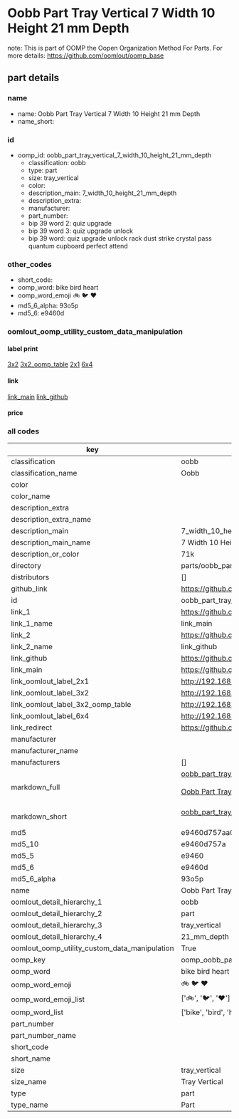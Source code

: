 # Oobb Part Tray Vertical 7 Width 10 Height 21 mm Depth  

note: This is part of OOMP the Oopen Organization Method For Parts. For more details: https://github.com/oomlout/oomp_base

##  part details
  







### name
* name: Oobb Part Tray Vertical 7 Width 10 Height 21 mm Depth
* name_short: 
### id
* oomp_id: oobb_part_tray_vertical_7_width_10_height_21_mm_depth
  * classification: oobb
  * type: part
  * size: tray_vertical
  * color: 
  * description_main: 7_width_10_height_21_mm_depth
  * description_extra: 
  * manufacturer: 
  * part_number: 
  * bip 39 word 2: quiz upgrade
  * bip 39 word 3: quiz upgrade unlock
  * bip 39 word: quiz upgrade unlock rack dust strike crystal pass quantum cupboard perfect attend

### other_codes
* short_code: 
* oomp_word: bike bird heart
* oomp_word_emoji :bike: :bird: :heart:
* md5_6_alpha: 93o5p
* md5_6: e9460d






### oomlout_oomp_utility_custom_data_manipulation
#### label print
[3x2](http://192.168.1.245:1112/?label=oomp%2093o5p)
[3x2_oomp_table](http://192.168.1.108:1112/?label=oomp%2093o5p)
[2x1](http://192.168.1.242:1112/?label=oomp%2093o5p)
[6x4](http://192.168.1.55:1112/?label=oomp%2093o5p)    

#### link

[link_main](https://github.com/oomlout/oomlout_oomp_version_1_messy/tree/main/parts/oobb_part_tray_vertical_7_width_10_height_21_mm_depth) [link_github](https://github.com/oomlout/oomlout_oomp_version_1_messy/tree/main/parts/oobb_part_tray_vertical_7_width_10_height_21_mm_depth)                             

#### price







### all codes 
| key | value |  
| --- | --- |  
| classification | oobb |  
| classification_name | Oobb |  
| color |  |  
| color_name |  |  
| description_extra |  |  
| description_extra_name |  |  
| description_main | 7_width_10_height_21_mm_depth |  
| description_main_name | 7 Width 10 Height 21 mm Depth |  
| description_or_color | 71k |  
| directory | parts/oobb_part_tray_vertical_7_width_10_height_21_mm_depth |  
| distributors | [] |  
| github_link | https://github.com/oomlout/oomlout_oomp_part_src/tree/main/parts/oobb_part_tray_vertical_7_width_10_height_21_mm_depth |  
| id | oobb_part_tray_vertical_7_width_10_height_21_mm_depth |  
| link_1 | https://github.com/oomlout/oomlout_oomp_version_1_messy/tree/main/parts/oobb_part_tray_vertical_7_width_10_height_21_mm_depth |  
| link_1_name | link_main |  
| link_2 | https://github.com/oomlout/oomlout_oomp_version_1_messy/tree/main/parts/oobb_part_tray_vertical_7_width_10_height_21_mm_depth |  
| link_2_name | link_github |  
| link_github | https://github.com/oomlout/oomlout_oomp_version_1_messy/tree/main/parts/oobb_part_tray_vertical_7_width_10_height_21_mm_depth |  
| link_main | https://github.com/oomlout/oomlout_oomp_version_1_messy/tree/main/parts/oobb_part_tray_vertical_7_width_10_height_21_mm_depth |  
| link_oomlout_label_2x1 | http://192.168.1.242:1112/?label=oomp%2093o5p |  
| link_oomlout_label_3x2 | http://192.168.1.245:1112/?label=oomp%2093o5p |  
| link_oomlout_label_3x2_oomp_table | http://192.168.1.108:1112/?label=oomp%2093o5p |  
| link_oomlout_label_6x4 | http://192.168.1.55:1112/?label=oomp%2093o5p |  
| link_redirect | https://github.com/oomlout/oomlout_oomp_version_1_messy/tree/main/parts/oobb_part_tray_vertical_7_width_10_height_21_mm_depth |  
| manufacturer |  |  
| manufacturer_name |  |  
| manufacturers | [] |  
| markdown_full | [oobb_part_tray_vertical_7_width_10_height_21_mm_depth](none)<br>[](none)<br>[Oobb Part Tray Vertical 7 Width 10 Height 21 Mm Depth](none)<br><br> |  
| markdown_short | [oobb_part_tray_vertical_7_width_10_height_21_mm_depth](none)<br><br> |  
| md5 | e9460d757aa0a6ab5c222b09dc3bad7f |  
| md5_10 | e9460d757a |  
| md5_5 | e9460 |  
| md5_6 | e9460d |  
| md5_6_alpha | 93o5p |  
| name | Oobb Part Tray Vertical 7 Width 10 Height 21 mm Depth |  
| oomlout_detail_hierarchy_1 | oobb |  
| oomlout_detail_hierarchy_2 | part |  
| oomlout_detail_hierarchy_3 | tray_vertical |  
| oomlout_detail_hierarchy_4 | 21_mm_depth |  
| oomlout_oomp_utility_custom_data_manipulation | True |  
| oomp_key | oomp_oobb_part_tray_vertical_7_width_10_height_21_mm_depth |  
| oomp_word | bike bird heart |  
| oomp_word_emoji | :bike: :bird: :heart: |  
| oomp_word_emoji_list | [':bike:', ':bird:', ':heart:'] |  
| oomp_word_list | ['bike', 'bird', 'heart'] |  
| part_number |  |  
| part_number_name |  |  
| short_code |  |  
| short_name |  |  
| size | tray_vertical |  
| size_name | Tray Vertical |  
| type | part |  
| type_name | Part |  
